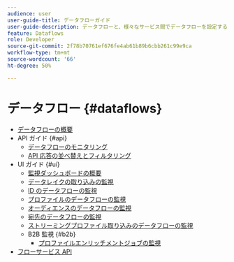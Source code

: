 ```yaml
---
audience: user
user-guide-title: データフローガイド
user-guide-description: データフローと、様々なサービス間でデータフローを設定する方法について説明します。
feature: Dataflows
role: Developer
source-git-commit: 2f78b70761ef676fe4ab61b89b6cbb261c99e9ca
workflow-type: tm+mt
source-wordcount: '66'
ht-degree: 50%

---
```



# データフロー {#dataflows}

- [データフローの概要](./home.md)
- API ガイド {#api}
   - [データフローのモニタリング](./api/monitor.md)
   - [API 応答の並べ替えとフィルタリング](./api/sort-and-filter.md)
- UI ガイド {#ui}
   - [監視ダッシュボードの概要](./ui/monitor.md)
   - [データレイクの取り込みの監視](./ui/monitor-sources.md)
   - [ID のデータフローの監視](./ui/monitor-identities.md)
   - [プロファイルのデータフローの監視](./ui/monitor-profiles.md)
   - [オーディエンスのデータフローの監視](./ui/monitor-audiences.md)
   - [宛先のデータフローの監視](./ui/monitor-destinations.md)
   - [ストリーミングプロファイル取り込みのデータフローの監視](./ui/monitor-streaming-profile.md)
   - B2B 監視 {#b2b}
      - [プロファイルエンリッチメントジョブの監視](./ui/b2b/monitor-profile-enrichment.md)
- [フローサービス API](https://www.adobe.io/experience-platform-apis/references/flow-service/)